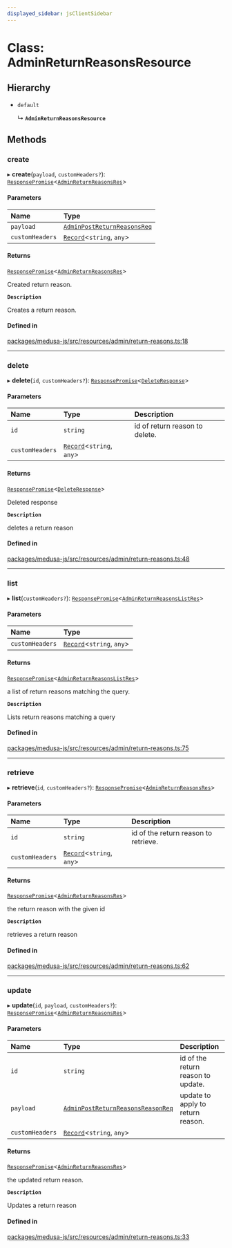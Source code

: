 ```yaml
---
displayed_sidebar: jsClientSidebar
---
```


# Class: AdminReturnReasonsResource

## Hierarchy

- `default`

  ↳ **`AdminReturnReasonsResource`**

## Methods

### create

▸ **create**(`payload`, `customHeaders?`): [`ResponsePromise`](../modules/internal-12.md#responsepromise)<[`AdminReturnReasonsRes`](../modules/internal-8.internal.md#adminreturnreasonsres)\>

#### Parameters

| Name | Type |
| :------ | :------ |
| `payload` | [`AdminPostReturnReasonsReq`](internal-8.internal.AdminPostReturnReasonsReq.md) |
| `customHeaders` | [`Record`](../modules/internal.md#record)<`string`, `any`\> |

#### Returns

[`ResponsePromise`](../modules/internal-12.md#responsepromise)<[`AdminReturnReasonsRes`](../modules/internal-8.internal.md#adminreturnreasonsres)\>

Created return reason.

**`Description`**

Creates a return reason.

#### Defined in

[packages/medusa-js/src/resources/admin/return-reasons.ts:18](https://github.com/medusajs/medusa/blob/b38f73726/packages/medusa-js/src/resources/admin/return-reasons.ts#L18)

___

### delete

▸ **delete**(`id`, `customHeaders?`): [`ResponsePromise`](../modules/internal-12.md#responsepromise)<[`DeleteResponse`](../modules/internal-8.internal.md#deleteresponse)\>

#### Parameters

| Name | Type | Description |
| :------ | :------ | :------ |
| `id` | `string` | id of return reason to delete. |
| `customHeaders` | [`Record`](../modules/internal.md#record)<`string`, `any`\> |  |

#### Returns

[`ResponsePromise`](../modules/internal-12.md#responsepromise)<[`DeleteResponse`](../modules/internal-8.internal.md#deleteresponse)\>

Deleted response

**`Description`**

deletes a return reason

#### Defined in

[packages/medusa-js/src/resources/admin/return-reasons.ts:48](https://github.com/medusajs/medusa/blob/b38f73726/packages/medusa-js/src/resources/admin/return-reasons.ts#L48)

___

### list

▸ **list**(`customHeaders?`): [`ResponsePromise`](../modules/internal-12.md#responsepromise)<[`AdminReturnReasonsListRes`](../modules/internal-8.internal.md#adminreturnreasonslistres)\>

#### Parameters

| Name | Type |
| :------ | :------ |
| `customHeaders` | [`Record`](../modules/internal.md#record)<`string`, `any`\> |

#### Returns

[`ResponsePromise`](../modules/internal-12.md#responsepromise)<[`AdminReturnReasonsListRes`](../modules/internal-8.internal.md#adminreturnreasonslistres)\>

a list of return reasons matching the query.

**`Description`**

Lists return reasons matching a query

#### Defined in

[packages/medusa-js/src/resources/admin/return-reasons.ts:75](https://github.com/medusajs/medusa/blob/b38f73726/packages/medusa-js/src/resources/admin/return-reasons.ts#L75)

___

### retrieve

▸ **retrieve**(`id`, `customHeaders?`): [`ResponsePromise`](../modules/internal-12.md#responsepromise)<[`AdminReturnReasonsRes`](../modules/internal-8.internal.md#adminreturnreasonsres)\>

#### Parameters

| Name | Type | Description |
| :------ | :------ | :------ |
| `id` | `string` | id of the return reason to retrieve. |
| `customHeaders` | [`Record`](../modules/internal.md#record)<`string`, `any`\> |  |

#### Returns

[`ResponsePromise`](../modules/internal-12.md#responsepromise)<[`AdminReturnReasonsRes`](../modules/internal-8.internal.md#adminreturnreasonsres)\>

the return reason with the given id

**`Description`**

retrieves a return reason

#### Defined in

[packages/medusa-js/src/resources/admin/return-reasons.ts:62](https://github.com/medusajs/medusa/blob/b38f73726/packages/medusa-js/src/resources/admin/return-reasons.ts#L62)

___

### update

▸ **update**(`id`, `payload`, `customHeaders?`): [`ResponsePromise`](../modules/internal-12.md#responsepromise)<[`AdminReturnReasonsRes`](../modules/internal-8.internal.md#adminreturnreasonsres)\>

#### Parameters

| Name | Type | Description |
| :------ | :------ | :------ |
| `id` | `string` | id of the return reason to update. |
| `payload` | [`AdminPostReturnReasonsReasonReq`](internal-8.internal.AdminPostReturnReasonsReasonReq.md) | update to apply to return reason. |
| `customHeaders` | [`Record`](../modules/internal.md#record)<`string`, `any`\> |  |

#### Returns

[`ResponsePromise`](../modules/internal-12.md#responsepromise)<[`AdminReturnReasonsRes`](../modules/internal-8.internal.md#adminreturnreasonsres)\>

the updated return reason.

**`Description`**

Updates a return reason

#### Defined in

[packages/medusa-js/src/resources/admin/return-reasons.ts:33](https://github.com/medusajs/medusa/blob/b38f73726/packages/medusa-js/src/resources/admin/return-reasons.ts#L33)
